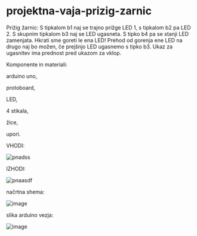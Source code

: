 # projektna-vaja-prizig-zarnic


Prižig žarnic: S tipkalom b1 naj se trajno prižge LED 1, s tipkalom b2 pa LED 2. S skupnim tipkalom b3 naj se LED ugasneta. S tipko b4 pa se stanji LED zamenjata. Hkrati sme goreti le ena LED! Prehod od gorenja ene LED na drugo naj bo možen, če prejšnjo LED ugasnemo s tipko b3. Ukaz za ugasnitev ima prednost pred ukazom za vklop.

Komponente in materiali:

arduino uno,

protoboard,

LED,

4 stikala,

žice,

upori.


VHODI:

![pnadss](https://user-images.githubusercontent.com/129928759/232752544-ef5f590e-5342-4994-810e-a456bdd1c2a3.png)

IZHODI:

![pnaasdf](https://user-images.githubusercontent.com/129928759/232752575-48fbd7e1-90d0-4377-ab16-740938f09526.png)

načrtna shema:

![image](https://user-images.githubusercontent.com/129928759/232747875-e3980bc9-d345-4056-9bcb-bc1c2b72015f.png)

slika arduino vezja:

![image](https://user-images.githubusercontent.com/129928759/232736648-db98be58-fc4c-45c1-90f3-f0b6002cab02.png)
